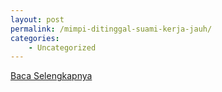 ```yaml
---
layout: post
permalink: /mimpi-ditinggal-suami-kerja-jauh/
categories:
    - Uncategorized
---
```


[Baca Selengkapnya](/10)
